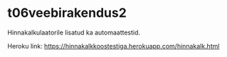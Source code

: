 # t06veebirakendus2

Hinnakalkulaatorile lisatud ka automaattestid.

Heroku link: https://hinnakalkkoostestiga.herokuapp.com/hinnakalk.html
